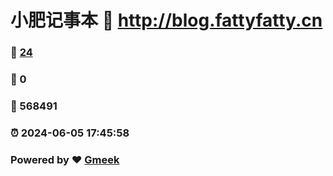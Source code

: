 # 小肥记事本 :link: http://blog.fattyfatty.cn 
### :page_facing_up: [24](http://blog.fattyfatty.cn/tag.html) 
### :speech_balloon: 0 
### :hibiscus: 568491 
### :alarm_clock: 2024-06-05 17:45:58 
### Powered by :heart: [Gmeek](https://github.com/Meekdai/Gmeek)
